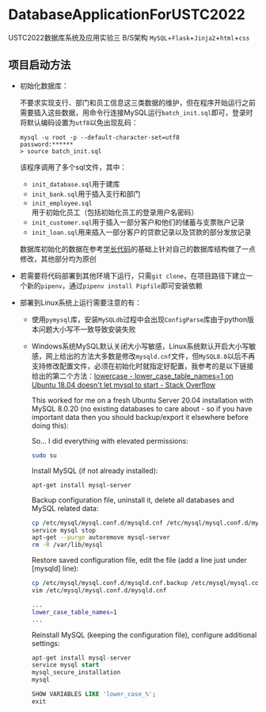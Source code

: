 # DatabaseApplicationForUSTC2022
USTC2022数据库系统及应用实验三
B/S架构
`MySQL`+`Flask`+`Jinja2`+`html`+`css`

## 项目启动方法

* 初始化数据库：

  不要求实现支行、部门和员工信息这三类数据的维护，但在程序开始运行之前需要插入这些数据，用命令行连接MySQL运行`batch_init.sql`即可，登录时将默认编码设置为`utf8`以免出现乱码：

  ```mysql
  mysql -u root -p --default-character-set=utf8
  password:******
  > source batch_init.sql
  ```

  该程序调用了多个sql文件，其中：

  * `init_database.sql`用于建库
  * `init_bank.sql`用于插入支行和部门
  * `init_employee.sql`用于初始化员工（包括初始化员工的登录用户名密码）
  * `init_customer.sql`用于插入一部分客户和他们的储蓄与支票账户记录
  * `init_loan.sql`用来插入一部分客户的贷款记录以及贷款的部分发放记录

  数据库初始化的数据在参考[学长代码](https://github.com/isaacveg/USTC_2021_DatabaseLab/tree/main/lab3)的基础上针对自己的数据库结构做了一点修改，其他部分均为原创

* 若需要将代码部署到其他环境下运行，只需`git clone`，在项目路径下建立一个新的`pipenv`，通过`pipenv install Pipfile`即可安装依赖

* 部署到Linux系统上运行需要注意的有：

  * 使用`pymysql`库，安装`MySQLdb`过程中会出现`ConfigParse`库由于python版本问题大小写不一致导致安装失败

  * Windows系统MySQL默认关闭大小写敏感，Linux系统默认开启大小写敏感，网上给出的方法大多数是修改`mysqld.cnf`文件，但`MySQL8.0`以后不再支持修改配置文件，必须在初始化时就指定好配置，我参考的是以下链接给出的第二个方法：[lowercase - lower_case_table_names=1 on Ubuntu 18.04 doesn't let mysql to start - Stack Overflow](https://stackoverflow.com/questions/53103588/lower-case-table-names-1-on-ubuntu-18-04-doesnt-let-mysql-to-start)

    This worked for me on a fresh Ubuntu Server 20.04 installation with MySQL 8.0.20 (no existing databases to care about - so if you have important data then you should backup/export it elsewhere before doing this):

    So... I did everything with elevated permissions:

    ```bash
    sudo su
    ```

    Install MySQL (if not already installed):

    ```shell
    apt-get install mysql-server
    ```

    Backup configuration file, uninstall it, delete all databases and MySQL related data:

    ```bash
    cp /etc/mysql/mysql.conf.d/mysqld.cnf /etc/mysql/mysql.conf.d/mysqld.cnf.backup
    service mysql stop
    apt-get --purge autoremove mysql-server
    rm -R /var/lib/mysql
    ```

    Restore saved configuration file, edit the file (add a line just under [mysqld] line):

    ```bash
    cp /etc/mysql/mysql.conf.d/mysqld.cnf.backup /etc/mysql/mysql.conf.d/mysqld.cnf
    vim /etc/mysql/mysql.conf.d/mysqld.cnf
    
    ...
    lower_case_table_names=1
    ...
    ```

    Reinstall MySQL (keeping the configuration file), configure additional settings:

    ```sql
    apt-get install mysql-server
    service mysql start
    mysql_secure_installation
    mysql
    
    SHOW VARIABLES LIKE 'lower_case_%';
    exit
    ```


##

